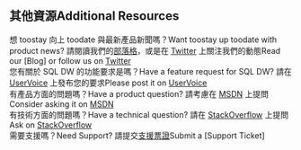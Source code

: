 ## <a name="additional-resources"></a><span data-ttu-id="eb9d9-101">其他資源</span><span class="sxs-lookup"><span data-stu-id="eb9d9-101">Additional Resources</span></span>

<span data-ttu-id="eb9d9-102">想 toostay 向上 toodate 與最新產品新聞嗎？</span><span class="sxs-lookup"><span data-stu-id="eb9d9-102">Want toostay up toodate with product news?</span></span> <span data-ttu-id="eb9d9-103">請閱讀我們的[部落格]，或是在 [Twitter]  上關注我們的動態</span><span class="sxs-lookup"><span data-stu-id="eb9d9-103">Read our [Blog] or follow us on [Twitter] </span></span></br>
<span data-ttu-id="eb9d9-104">您有關於 SQL DW 的功能要求是嗎？</span><span class="sxs-lookup"><span data-stu-id="eb9d9-104">Have a feature request for SQL DW?</span></span> <span data-ttu-id="eb9d9-105">請在 [UserVoice]  上發布您的要求</span><span class="sxs-lookup"><span data-stu-id="eb9d9-105">Please post it on [UserVoice] </span></span></br>
<span data-ttu-id="eb9d9-106">有產品方面的問題嗎？</span><span class="sxs-lookup"><span data-stu-id="eb9d9-106">Have a product question?</span></span> <span data-ttu-id="eb9d9-107">請考慮在 [MSDN]  上提問</span><span class="sxs-lookup"><span data-stu-id="eb9d9-107">Consider asking it on [MSDN] </span></span></br>
<span data-ttu-id="eb9d9-108">有技術方面的問題嗎？</span><span class="sxs-lookup"><span data-stu-id="eb9d9-108">Have a technical question?</span></span> <span data-ttu-id="eb9d9-109">請在 [StackOverflow] 上提問</span><span class="sxs-lookup"><span data-stu-id="eb9d9-109">Ask on [StackOverflow]</span></span></br>
<span data-ttu-id="eb9d9-110">需要支援嗎？</span><span class="sxs-lookup"><span data-stu-id="eb9d9-110">Need Support?</span></span> <span data-ttu-id="eb9d9-111">請提交[支援票證]</span><span class="sxs-lookup"><span data-stu-id="eb9d9-111">Submit a [Support Ticket]</span></span></br>

[部落格]: https://azure.microsoft.com/blog/tag/azure-sql-data-warehouse/
[Twitter]: https://twitter.com/AzureSQLDW
[UserVoice]: https://feedback.azure.com/forums/307516-sql-data-warehouse
[MSDN]: https://social.msdn.microsoft.com/Forums/azure/en-US/home?forum=AzureSQLDataWarehouse
[StackOverflow]: http://stackoverflow.com/questions/tagged/azure-sqldw
[支援票證]: ../articles/sql-data-warehouse/sql-data-warehouse-get-started-create-support-ticket.md



